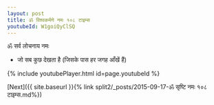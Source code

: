 ```yaml
---
layout: post
title: ॐ विश्वकर्मणे नमः १०८ टाइम्स
youtubeId: W1goiQyClSQ
---
```

 
 
 ॐ सर्व लोचनाय नमः  
 
 -  जो सब कुछ देखता है (जिसके पास हर जगह आँखें हैं) 
 
  
 
  
 
 
 
 
 
 


{% include youtubePlayer.html id=page.youtubeId %}
 
[Next]({{ site.baseurl }}{% link  split2/_posts/2015-09-17-ॐ सृष्टि नमः १०८ टाइम्स.md%})
 

